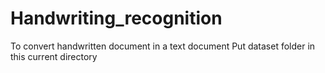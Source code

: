 # Handwriting_recognition
To convert handwritten document in a text document
Put dataset folder in this current directory